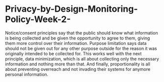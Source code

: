 # Privacy-by-Design-Monitoring-Policy-Week-2-

Notice/consent principles say that the public should know what information is being collected
and be given the opportunity to agree to them, giving them more control over their information.
Purpose limitation says data should not be given out for any other purpose outside for the
reason it was originally intended to be collected for. This works well with the next principle, data
minimization, which is all about collecting only the necessary information and nothing more
than that. And finally, proportionality is all about preventing overreach and not invading their
systems for anymore personal information.
